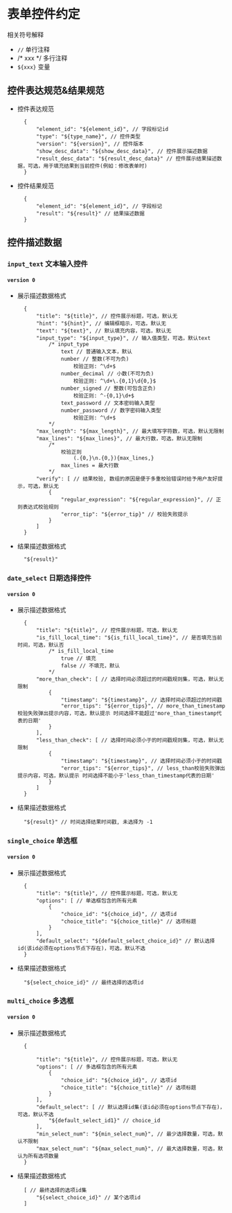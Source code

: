 # 表单控件约定

相关符号解释

- `//` 单行注释
- /* xxx */ 多行注释
- `${xxx}` 变量

## 控件表达规范&结果规范

- 控件表达规范

		{
			"element_id": "${element_id}", // 字段标记id
			"type": "${type_name}", // 控件类型
			"version": "${version}", // 控件版本
			"show_desc_data": "${show_desc_data}", // 控件展示描述数据
			"result_desc_data": "${result_desc_data}" // 控件展示结果描述数据，可选，用于填充结果到当前控件(例如：修改表单时)
		}

- 控件结果规范

		{
			"element_id": "${element_id}", // 字段标记
			"result": "${result}" // 结果描述数据
		}


## 控件描述数据

### `input_text` 文本输入控件

#### `version 0`

- 展示描述数据格式

		{
			"title": "${title}", // 控件展示标题，可选，默认无
			"hint": "${hint}", // 编辑框暗示，可选，默认无
			"text": "${text}", // 默认填充内容，可选，默认无
			"input_type": "${input_type}", // 输入值类型，可选，默认text
			    /* input_type
					text // 普通输入文本，默认
					number // 整数(不可为负)
						校验正则: ^\d+$
					number_decimal // 小数(不可为负)
						校验正则: ^\d+\.{0,1}\d{0,}$
					number_signed // 整数(可包含正负)
						校验正则: ^-{0,1}\d+$
					text_password // 文本密码输入类型
					number_password // 数字密码输入类型
						校验正则: ^\d+$
				*/
			"max_length": "${max_length}", // 最大填写字符数，可选，默认无限制
			"max_lines": "${max_lines}", // 最大行数，可选，默认无限制
				/*
					校验正则
						(.{0,}\n.{0,}){max_lines,}
					max_lines = 最大行数
				*/
			"verify": [ // 结果校验, 数组的原因是便于多重校验错误时给予用户友好提示，可选，默认无
				{
					"regular_expression": "${regular_expression}", // 正则表达式校验规则
					"error_tip": "${error_tip}" // 校验失败提示
				}
			]
		}

- 结果描述数据格式

		"${result}"

### `date_select` 日期选择控件

#### `version 0`
- 展示描述数据格式
		
		{
			"title": "${title}", // 控件展示标题，可选，默认无
			"is_fill_local_time": "${is_fill_local_time}", // 是否填充当前时间，可选，默认否
				/* is_fill_local_time
					true // 填充
					false // 不填充，默认
				*/
			"more_than_check": [ // 选择时间必须超过的时间戳规则集，可选，默认无限制
				{
					"timestamp": "${timestamp}", // 选择时间必须超过的时间戳
					"error_tips": "${error_tips}", // more_than_timestamp校验失败弹出提示内容，可选，默认提示 时间选择不能超过'more_than_timestamp代表的日期'
				}
			],
			"less_than_check": [ // 选择时间必须小于的时间戳规则集，可选，默认无限制
				{
					"timestamp": "${timestamp}", // 选择时间必须小于的时间戳
					"error_tips": "${error_tips}", // less_than校验失败弹出提示内容，可选，默认提示 时间选择不能小于'less_than_timestamp代表的日期'
				}
			]
		}

- 结果描述数据格式

		"${result}" // 时间选择结果时间戳, 未选择为 -1

### `single_choice` 单选框

#### `version 0`

- 展示描述数据格式

		{
			"title": "${title}", // 控件展示标题，可选，默认无
			"options": [ // 单选框包含的所有元素
				{
					"choice_id": "${choice_id}", // 选项id
					"choice_title": "${choice_title}" // 选项标题
				}
			],
			"default_select": "${default_select_choice_id}" // 默认选择id(该id必须在options节点下存在)，可选，默认不选
		}

- 结果描述数据格式

		"${select_choice_id}" // 最终选择的选项id

### `multi_choice` 多选框

#### `version 0`

- 展示描述数据格式

		{

			"title": "${title}", // 控件展示标题，可选，默认无
			"options": [ // 多选框包含的所有元素
				{
					"choice_id": "${choice_id}", // 选项id
					"choice_title": "${choice_title}" // 选项标题
				}
			],
			"default_select": [ // 默认选择id集(该id必须在options节点下存在)，可选，默认不选
				"${default_select_id1}" // choice_id
			],
			"min_select_num": "${min_select_num}", // 最少选择数量，可选，默认不限制
			"max_select_num": "${max_select_num}", // 最大选择数量，可选，默认为所有选项数量
		}

- 结果描述数据格式

		[ // 最终选择的选项id集
			"${select_choice_id}" // 某个选项id
		]
